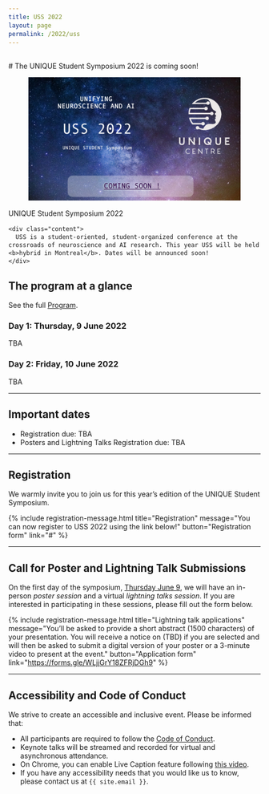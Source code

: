 ```yaml
---
title: USS 2022
layout: page
permalink: /2022/uss
---
```


<br>
# The UNIQUE Student Symposium 2022 is coming soon!

<div class="card">
  <div class="card-image">
    <figure class="image is-5by2">
      <img src="/assets/img/USS22_coming.jpg" alt="{{'USS22'}}">
    </figure>
  </div>
  <div class="card-content">
    <div class="media">
      <div class="media-content">
        <p class="title is-4">UNIQUE Student Symposium 2022</p>
      </div>
    </div>

    <div class="content">
      USS is a student-oriented, student-organized conference at the crossroads of neuroscience and AI research. This year USS will be held <b>hybrid in Montreal</b>. Dates will be announced soon!
    </div>
  </div>
</div>



## The program at a glance

See the full <a href="/2022/schedule.html">Program</a>.

### Day 1: Thursday, 9 June 2022

TBA

### Day 2: Friday, 10 June 2022

TBA

---

## Important dates

* Registration due: TBA
* Posters and Lightning Talks Registration due: TBA

---

## Registration

We warmly invite you to join us for this year’s edition of the UNIQUE Student Symposium.

{% include registration-message.html title="Registration" message="You can now register to USS 2022 using the link below!" button="Registration form" link="#" %}

---

## Call for Poster and Lightning Talk Submissions

On the first day of the symposium, [Thursday June 9](schedule), we will have an in-person _poster session_ and a virtual _lightning talks session_. If you are interested in participating in these sessions, please fill out the form below.

{% include registration-message.html title="Lightning talk applications" message="You’ll be asked to provide a short abstract (1500 characters) of your presentation. You will receive a notice on (TBD) if you are selected and will then be asked to submit a digital version of your poster or a 3-minute video to present at the event." button="Application form" link="https://forms.gle/WLjjGrY18ZFRjDGh9" %}

---

## Accessibility and Code of Conduct

We strive to create an accessible and inclusive event. Please be informed that:

- All participants are required to follow the [Code of Conduct](coc).
- Keynote talks will be streamed and recorded for virtual and asynchronous attendance.
- On Chrome, you can enable Live Caption feature following [this video](https://www.youtube.com/embed/KDP8a5s8yaU).
- If you have any accessibility needs that you would like us to know, please contact us at `{{ site.email }}`.
